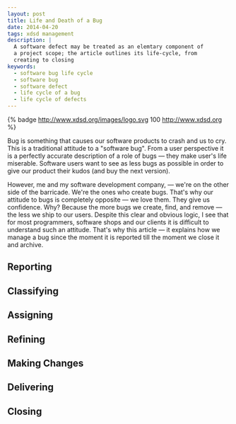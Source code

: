 ```yaml
---
layout: post
title: Life and Death of a Bug
date: 2014-04-20
tags: xdsd management
description: |
  A software defect may be treated as an elemtary component of
  a project scope; the article outlines its life-cycle, from
  creating to closing
keywords:
  - software bug life cycle
  - software bug
  - software defect
  - life cycle of a bug
  - life cycle of defects
---
```


{% badge http://www.xdsd.org/images/logo.svg 100 http://www.xdsd.org %}

Bug is something that causes our software products to crash and us to cry.
This is a traditional attitude to a "software bug". From a user perspective
it is a perfectly accurate description of a role of bugs &mdash; they make
user's life miserable. Software users want to see as less bugs as possible
in order to give our product their kudos (and buy the next version).

However, me and my software development company, &mdash; we're on the other side
of the barricade. We're the ones who create bugs. That's why our attitude
to bugs is completely opposite &mdash; we love them. They give us confidence.
Why? Because the more bugs we create, find, and remove &mdash; the less we ship to our users.
Despite this clear and obvious logic, I see that for most programmers,
software shops and our clients it is difficult to understand such an attitude.
That's why this article &mdash; it explains how we manage a bug since the
moment it is reported till the moment we close it and archive.

<!--more-->

## Reporting

## Classifying

## Assigning

## Refining

## Making Changes

## Delivering

## Closing
